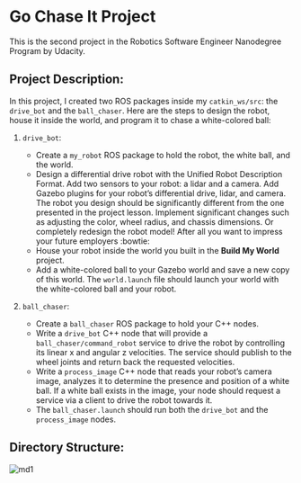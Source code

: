 # Go Chase It Project
This is the second project in the Robotics Software Engineer Nanodegree Program by Udacity.

## Project Description:
In this project, I created two ROS packages inside my `catkin_ws/src`: the `drive_bot` and the `ball_chaser`. Here are the steps to design the robot, house it inside the world, and program it to chase a white-colored ball:

1. `drive_bot`:
   - Create a `my_robot` ROS package to hold the robot, the white ball, and the world.
   - Design a differential drive robot with the Unified Robot Description Format. Add two sensors to your robot: a lidar and a camera. Add Gazebo plugins for your robot’s differential drive, lidar, and camera. The robot you design should be significantly different from the one presented in the project lesson. Implement significant changes such as adjusting the color, wheel radius, and chassis dimensions. Or completely redesign the robot model! After all you want to impress your future employers :bowtie:
   - House your robot inside the world you built in the **Build My World** project.
   - Add a white-colored ball to your Gazebo world and save a new copy of this world.
The `world.launch` file should launch your world with the white-colored ball and your robot.

2. `ball_chaser`:
   - Create a `ball_chaser` ROS package to hold your C++ nodes.
   - Write a `drive_bot` C++ node that will provide a `ball_chaser/command_robot` service to drive the robot by controlling its linear x and angular z velocities. The service should publish to the wheel joints and return back the requested velocities.
   - Write a `process_image` C++ node that reads your robot’s camera image, analyzes it to determine the presence and position of a white ball. If a white ball exists in the image, your node should request a service via a client to drive the robot towards it.
   - The `ball_chaser.launch` should run both the `drive_bot` and the `process_image` nodes.
   
## Directory Structure:
![md1](https://user-images.githubusercontent.com/7389485/57563287-1ac25780-7351-11e9-85d7-e9fd09e90e20.JPG)
